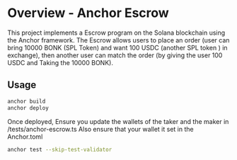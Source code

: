 # Overview - Anchor Escrow

This project implements a Escrow program on the Solana blockchain using the Anchor framework. The Escrow allows users to place an order (user can bring 10000 BONK (SPL Token) and want 100 USDC (another SPL token ) in exchange), then another user can match the order (by giving the user 100 USDC and Taking the 10000 BONK).

## Usage

```bash
anchor build
anchor deploy
```
Once deployed, 
Ensure you update the wallets of the taker and the maker in /tests/anchor-escrow.ts
Also ensure that your wallet it set in the Anchor.toml

```bash
anchor test --skip-test-validator
```